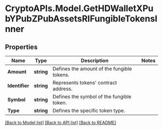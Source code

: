 # CryptoAPIs.Model.GetHDWalletXPubYPubZPubAssetsRIFungibleTokensInner

## Properties

Name | Type | Description | Notes
------------ | ------------- | ------------- | -------------
**Amount** | **string** | Defines the amount of the fungible tokens. | 
**Identifier** | **string** | Represents tokens&#39; contract address. | 
**Symbol** | **string** | Defines the symbol of the fungible token. | 
**Type** | **string** | Defines the specific token type. | 

[[Back to Model list]](../README.md#documentation-for-models) [[Back to API list]](../README.md#documentation-for-api-endpoints) [[Back to README]](../README.md)

